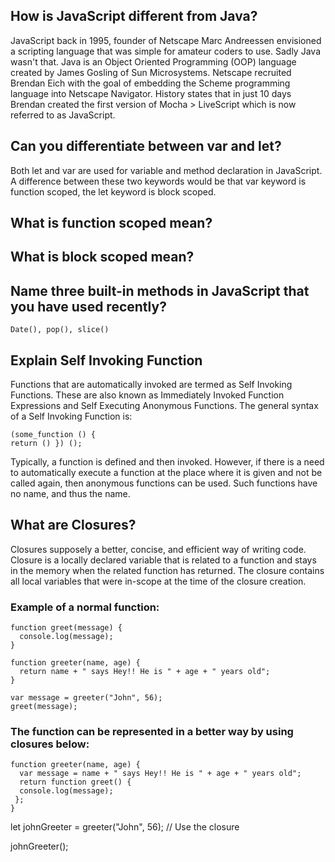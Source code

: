 ## How is JavaScript different from Java?
JavaScript back in 1995, founder of Netscape Marc Andreessen envisioned a scripting language that was simple for amateur coders to use. Sadly Java wasn't that. Java is an Object Oriented Programming (OOP) language created by James Gosling of Sun Microsystems. Netscape recruited Brendan Eich with the goal of embedding the Scheme programming language into Netscape Navigator. History states that in just 10 days Brendan created the first version of Mocha > LiveScript which is now referred to as JavaScript.

## Can you differentiate between var and let?
Both let and var are used for variable and method declaration in JavaScript. A difference between these two keywords would be that var keyword is function scoped, the let keyword is block scoped.

## What is function scoped mean?


## What is block scoped mean?


## Name three built-in methods in JavaScript that you have used recently?
``` Date(), pop(), slice() ```

## Explain Self Invoking Function
Functions that are automatically invoked are termed as Self Invoking Functions. These are also known as Immediately Invoked Function Expressions and Self Executing Anonymous Functions. The general syntax of a Self Invoking Function is:
```
(some_function () {
return () }) ();
```
Typically, a function is defined and then invoked. However, if there is a need to automatically execute a function at the place where it is given and not be called again, then anonymous functions can be used. Such functions have no name, and thus the name.

## What are Closures?
Closures supposely a better, concise, and efficient way of writing code. Closure is a locally declared variable that is related to a function and stays in the memory when the related function has returned. The closure contains all local variables that were in-scope at the time of the closure creation.

### Example of a normal function:
```
function greet(message) {
  console.log(message);
}

function greeter(name, age) {
  return name + " says Hey!! He is " + age + " years old";
}

var message = greeter("John", 56);
greet(message);
```

### The function can be represented in a better way by using closures below:
```
function greeter(name, age) {
  var message = name + " says Hey!! He is " + age + " years old";
  return function greet() {
  console.log(message);
 };
}
```
let johnGreeter = greeter("John", 56);
// Use the closure

johnGreeter();
```
